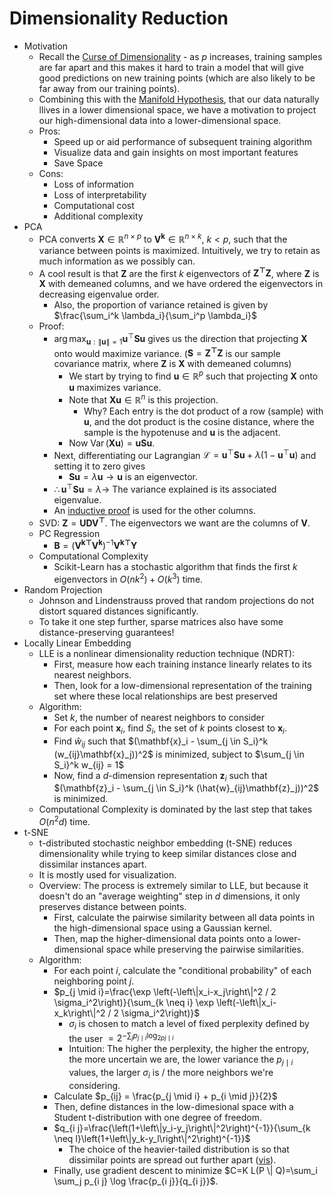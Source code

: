 # Dimensionality Reduction

- Motivation
  - Recall the [Curse of Dimensionality](../../modern/concepts/notes.md) - as $p$ increases, training samples are far apart and this makes it hard to train a model that will give good predictions on new training points (which are also likely to be far away from our training points).
  - Combining this with the [Manifold Hypothesis](../../modern/concepts/notes.md), that our data naturally llives in a lower dimensional space, we have a motivation to project our high-dimensional data into a lower-dimensional space.
  - Pros:
    - Speed up or aid performance of subsequent training algorithm
    - Visualize data and gain insights on most important features
    - Save Space
  - Cons:
    - Loss of information
    - Loss of interpretability
    - Computational cost
    - Additional complexity
- PCA
  - PCA converts $\mathbf{X} \in \mathbb{R}^{n \times p}$ to $\mathbf{V^k} \in \mathbb{R}^{n \times k}$, $k < p$, such that the variance between points is maximized. Intuitively, we try to retain as much information as we possibly can. 
  - A cool result is that $\mathbf{Z}$ are the first $k$ eigenvectors of $\mathbf{Z^{\top}}{\mathbf{Z}}$, where $\mathbf{Z}$ is $\mathbf{X}$ with demeaned columns, and we have ordered the eigenvectors in decreasing eigenvalue order. 
    - Also, the proportion of variance retained is given by $\frac{\sum_i^k \lambda_i}{\sum_i^p \lambda_i}$
  - Proof:
    - $\arg\max _{\mathbf{u}:\|\mathbf{u}\|=1} \mathbf{u}^{\top} \mathbf{S u}$ gives us the direction that projecting $\mathbf{X}$ onto would maximize variance. ($\mathbf{S} = \mathbf{Z^{\top}Z}$ is our sample covariance matrix, where $\mathbf{Z}$ is $\mathbf{X}$ with demeaned columns)
      - We start by trying to find $\mathbf{u} \in \mathbb{R}^p$ such that projecting $\mathbf{X}$ onto $\mathbf{u}$ maximizes variance. 
      - Note that $\mathbf{Xu} \in \mathbb{R}^n$ is this projection. 
        - Why? Each entry is the dot product of a row (sample) with $\mathbf{u}$, and the dot product is the cosine distance, where the sample is the hypotenuse and $\mathbf{u}$ is the adjacent. 
      - Now $\operatorname{Var}(\mathbf{Xu}) = \mathbf{uSu}$.
    - Next, differentiating our Lagrangian $\mathcal{L}=\mathbf{u}^{\top} \mathbf{S u}+\lambda\left(1-\mathbf{u}^{\top} \mathbf{u}\right)$ and setting it to zero gives
      - $\mathbf{Su} = \lambda\mathbf{u} \rightarrow \mathbf{u}$ is an eigenvector.
    - $\therefore \mathbf{u}^{\top} \mathbf{S u} = \lambda \rightarrow$ The variance explained is its associated eigenvalue. 
    - An [inductive proof](https://rich-d-wilkinson.github.io/MATH3030/4.2-pca-a-formal-description-with-proofs.html) is used for the other columns. 
  - SVD: $\mathbf{Z} = \mathbf{UDV^{\top}}$. The eigenvectors we want are the columns of $\mathbf{V}$. 
  - PC Regression
    - $\mathbf{B} = (\mathbf{V^{k\top}V^k})^{-1}\mathbf{V^{k\top}Y}$
  - Computational Complexity
    - Scikit-Learn has a stochastic algorithm that finds the first $k$ eigenvectors in $O(nk^2) + O(k^3)$ time. 
- Random Projection
  - Johnson and Lindenstrauss proved that random projections do not distort squared distances significantly. 
  - To take it one step further, sparse matrices also have some distance-preserving guarantees!
- Locally Linear Embedding
  - LLE is a nonlinear dimensionality reduction technique (NDRT):
    - First, measure how each training instance linearly relates to its nearest neighbors.
    - Then, look for a low-dimensional representation of the training set where these local relationships are best preserved
  - Algorithm:
    - Set $k$, the number of nearest neighbors to consider
    - For each point $\mathbf{x}_i$, find $S_i$, the set of $k$ points closest to $\mathbf{x}_i$.
    - Find $\hat{w}_{ij}$ such that $(\mathbf{x}_i - \sum_{j \in S_i}^k (w_{ij}\mathbf{x}_j))^2$ is minimized, subject to $\sum_{j \in S_i}^k w_{ij} = 1$
    - Now, find a $d$-dimension representation $\mathbf{z}_i$ such that $(\mathbf{z}_i - \sum_{j \in S_i}^k (\hat{w}_{ij}\mathbf{z}_j))^2$ is minimized.
  - Computational Complexity is dominated by the last step that takes $O(n^2d)$ time.
- t-SNE
  - t-distributed stochastic neighbor embedding (t-SNE) reduces dimensionality while trying to keep similar distances close and dissimilar instances apart.
  - It is mostly used for visualization.
  - Overview: The process is extremely similar to LLE, but because it doesn't do an "average weighting" step in $d$ dimensions, it only preserves distance between points. 
    - First, calculate the pairwise similarity between all data points in the high-dimensional space using a Gaussian kernel.
    - Then, map the higher-dimensional data points onto a lower-dimensional space while preserving the pairwise similarities. 
  - Algorithm:
    - For each point $i$, calculate the "conditional probability" of each neighboring point $j$. 
    - $p_{j \mid i}=\frac{\exp \left(-\left\|x_i-x_j\right\|^2 / 2 \sigma_i^2\right)}{\sum_{k \neq i} \exp \left(-\left\|x_i-x_k\right\|^2 / 2 \sigma_i^2\right)}$
      - $\sigma_i$ is chosen to match a level of fixed perplexity defined by the user $= 2^{-\sum_j p_{j \mid i} \log_{2 p j \mid i}}$
      - Intuition: The higher the perplexity, the higher the entropy, the more uncertain we are, the lower variance the $p_{j \mid i}$ values, the larger $\sigma_i$ is / the more neighbors we're considering. 
    - Calculate $p_{ij} = \frac{p_{j \mid i} + p_{i \mid j}}{2}$
    - Then, define distances in the low-dimesional space with a Student t-distribution with one degree of freedom.
    - $q_{i j}=\frac{\left(1+\left\|y_i-y_j\right\|^2\right)^{-1}}{\sum_{k \neq l}\left(1+\left\|y_k-y_l\right\|^2\right)^{-1}}$
      - The choice of the heavier-tailed distribution is so that dissimilar points are spread out further apart ([vis](https://www.linkedin.com/posts/avi-chawla_why-t-sne-algorithm-uses-t-distribution-instead-activity-7206974556593410048-wbIM/)).
    - Finally, use gradient descent to minimize $C=K L(P \| Q)=\sum_i \sum_j p_{i j} \log \frac{p_{i j}}{q_{i j}}$.
